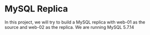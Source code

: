 # MySQL Replica
In this project, we will try to build a MySQL replica with web-01 as the source and
web-02 as the replica.
We are running MySQL 5.7.14
